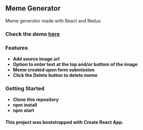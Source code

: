 ## Meme Generator

Meme generator made with React and Redux

### Check the demo [here](https://anushav1.github.io/Redux-memegenerator/)  

### Features
* **Add source image url**
* **Option to enter text at the top and/or bottom of the image**
* **Meme created upon form submission**
* **Click the Delete button to delete meme**

### Getting Started 
* **Clone this repository**
* **npm install**
* **npm start**

#### This project was bootstrapped with Create React App.
